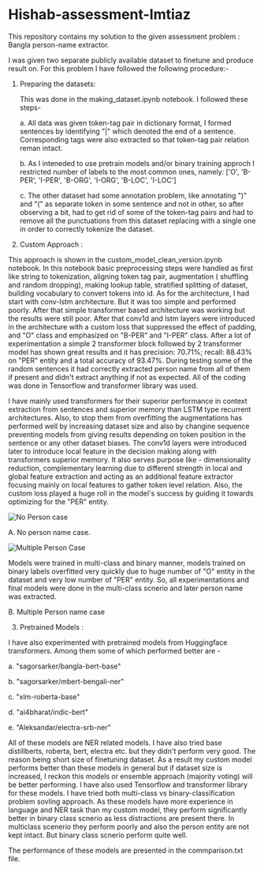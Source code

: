 # Hishab-assessment-Imtiaz

This repository contains my solution to the given assessment problem : Bangla person-name extractor.

I was given two separate publicly available dataset to finetune and produce result on. For this problem I have followed the following procedure:-

1. Preparing the datasets:

   This was done in the making_dataset.ipynb notebook. I followed these steps-
   
   a. All data was given token-tag pair in dictionary format, I formed sentences by identifying "|" which denoted the end of a sentence. Corresponding tags were also extracted so that token-tag pair relation reman intact.

   b. As I inteneded to use pretrain models and/or binary training approch I restricted number of labels to the most common ones, namely:
     ['O', 'B-PER', 'I-PER', 'B-ORG', 'I-ORG', 'B-LOC', 'I-LOC']

   c. The other dataset had some annotation problem, like annotating ")" and "(" as separate token in some sentence and not in other, so after observing a bit, had to get rid of some of the token-tag pairs and had to remove all the punctuations from this dataset replacing with a single one in order to correctly tokenize the dataset.

3. Custom Approach :
   
  This approach is shown in the custom_model_clean_version.ipynb notebook. In this notebook basic preprocessing steps were handled as first like string to tokenization, aligning token tag pair, augmentation ( shuffling and random dropping), making lookup table, stratified splitting of dataset, building vocabulary to convert tokens into id. As for the architecture, I had start with conv-lstm architecture. But it was too simple and performed poorly. After that simple transformer based architecture was working but the results were still poor. After that conv1d and lstm layers were introduced in the architecture with a custom loss that suppressed the effect of padding, and "O" class and emphasized on "B-PER" and "I-PER" class. After a lot of experimentation a simple 2 transformer block followed by 2 transformer model has shown great results and it has  precision:  70.71%; recall:  88.43% on "PER" entity and a total accuracy of 93.47%. During testing some of the random sentences it had correctly extracted person name from all of them if present and didn't extract anything if not as expected. All of the coding was done in Tensorflow and transformer library was used. 
  
I have mainly used transformers for their superior performance in context extraction from sentences and superior memory than LSTM type recurrent architectures. Also, to stop them from overfitting the augmentations has performed well by increasing dataset size and also by changine sequence preventing models from giving results depending on token position in the sentence or any other dataset biases. The conv1d layers were introduced later to introduce local feature in the decision making along with transformers superior memory. It also serves purpose like - dimensionality reduction, complementary learning due to different strength in local and global feature extraction and acting as an additional feature extractor focusing mainly on local features to gather token level relation. Also, the custom loss played a huge roll in the model's success by guiding it towards optimizing for the "PER" entity.

![No Person case](https://github.com/imtiaz114/Hishab-assessment-Imtiaz/assets/83086464/a8d815e8-8c97-4ab7-9516-b445c509eed2)

A. No person name case.

![Multiple Person Case](https://github.com/imtiaz114/Hishab-assessment-Imtiaz/assets/83086464/985b4fbf-fcd7-47bc-9676-86515ab7b33f)

Models were trained in multi-class and binary manner, models trained on binary labels overfitted very quickly due to huge number of "O" entity in the dataset and very low number of "PER" entity. So, all experimentations and final models were done in the multi-class scnerio and later person name was extracted.

B. Multiple Person name case

3. Pretrained Models :

I have also experimented with pretrained models from Huggingface transformers. Among them some of which performed better are -

  a. "sagorsarker/bangla-bert-base"

  b. "sagorsarker/mbert-bengali-ner"

  c. "xlm-roberta-base"

  d. "ai4bharat/indic-bert"

  e. "Aleksandar/electra-srb-ner"

All of these models are NER related models. I have also tried base distillberts, roberta, bert, electra etc. but they didn't perform very good. The reason being short size of finetuning dataset. As a result my custom model performs better than these models in general but if dataset size is increased, I reckon this models or ensemble approach (majority voting) will be better performing. I have also used Tensorflow and transformer library for these models. I have tried both multi-class vs binary-classification problem sovling approach. As these models have more experience in language and NER task than my custom model, they perform significantly better in binary class scnerio as less distractions are present there. In multiclass scenerio they perform poorly and also the person entity are not kept intact. But binary class scnerio perform quite well. 

The performance of these models are presented in the commparison.txt file. 










